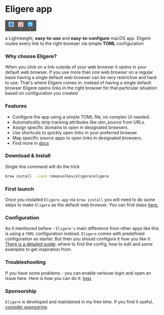 # Eligere app

<img src="./docs/images/open_link_example.png" width="20%" align="top">

a Lightweight, **easy-to-use** and **easy-to-configure** macOS app. Eligere routes every link to the right browser via simple **TOML** configuration

### Why choose Eligere?

When you click on a link outside of your web browser it opens in your default web browser. If you use more than one web browser on a regular basis having a single default web browser can be very restrictive and hard to use.  That's where Eligere comes in: instead of having a single default browser Eligere opens links in the right browser for that particular situation based on configuration you created

### Features

- Configure the app using a simple TOML file, no complex UI needed.
- Automatically strip tracking attributes like utm_source from URLs.
- Assign specific domains to open in designated browsers.
- Use shortcuts to quickly open links in your preferred browser.
- Map specific source apps to open links in designated browsers.
- Find more in [docs](./docs/config.md)

### Download & Install

Single line command will do the trick

```bash
brew install --cask romanvolkov/eligere/eligere
```


### First launch 

Once you installed `Eligere.app` via `brew install` you will need to do some steps to make `Eligere` as the default web browser. You can find steps [here.](./docs/first_launch.md)

### Configuration

As it mentioned before - `Eligere's` main difference from other apps like this is using a `TOML` configuration instead. `Eligere` comes with predefined configuration as starter. But then you should configure it how you like it. [There is a detailed guide](./docs/config.md): where to find the config, how to edit and some examples to get inspiration from.

### Troubleshooting

If you have some problems - you can enable verbose login and open an Issue here. Here is how you can do it:  [logs](./docs/logs.md)

### Sponsorship

`Eligere` is developed and maintained in my free time.
If you find it useful, [consider sponsoring](https://github.com/sponsors/romanvolkov#sponsors).
